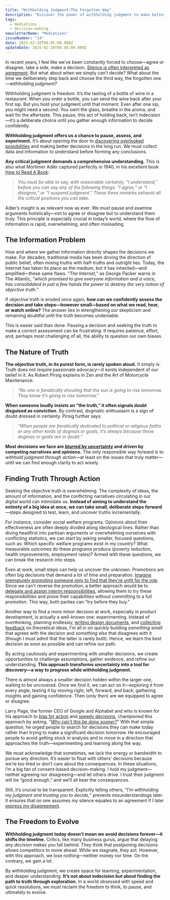 ```yaml
---
title: "Withholding Judgment—The Forgotten Way"
description: "Discover the power of withholding judgment to make better decisions, foster understanding, and navigate the complexities of modern information overload. Learn how to pause, assess, and experiment for more informed choices."
tags:
  - mediations
  - decision-making
newsletterName: "Mediations"
issueNumber: "14"
date: 2025-02-20T08:05:00.000Z
updateDate: 2025-02-20T08:05:00.000Z
---
```


In recent years, I feel like we’ve been constantly forced to choose—agree or disagree, take a side, make a decision. [Silence is often interpreted as agreement](/dont-assume-consensus-in-the-absence-of-objection/). But what about when we simply can’t decide? What about the time we deliberately step back and choose the third way, the forgotten one—*withholding judgment?*

Withholding judgment is freedom. It’s the tasting of a bottle of wine in a restaurant. When you order a bottle, you can send the wine back after your first sip. But you hold your judgment until that moment. Even after one sip, you might need a second. You swirl the glass, breathe in the aroma, and wait for the aftertaste. This pause, this act of holding back, isn’t indecision—it’s a deliberate choice until you gather enough information to decide confidently.

**Withholding judgment offers us a chance to pause, assess, and experiment.** It’s about opening the door to [discovering overlooked possibilities](/chestertons-fence/) and making better decisions in the long run. We must collect data and information to understand before forming any conclusions.

**Any critical judgment demands a comprehensive understanding.** This is also what Mortimer Adler captured perfectly in 1940, in his excellent book [How to Read A Book](/books/how-to-read-a-book-review-summary-and-notes/):

> *You must be able to say, with reasonable certainty, “I understand,” before you can say any of the following things: “I agree,” or “I disagree,” or “I suspend judgment.” These three remarks exhaust all the critical positions you can take.*

Adler’s insight is as relevant now as ever. We must pause and examine arguments holistically—not to agree or disagree but to understand them truly. This principle is especially crucial in today’s world, where the flow of information is rapid, overwhelming, and often misleading.

## The Information Problem

How and where we gather information directly shapes the decisions we make. For decades, traditional media has been driving the direction of public belief, often mixing truths with half-truths and outright lies. Today, the Internet has taken its place as the medium, but it has inherited—and amplified—these same flaws. “*The Internet,*” as George Packer warns in The Atlantic, “*which promised to give everyone information and a voice, has consolidated in just a few hands the power to destroy the very notion of objective truth.*”

If objective truth is eroded once again, **how can we confidently assess the decision and take steps—however small—based on what we read, hear, or watch online?** The answer lies in strengthening our skepticism and remaining doubtful until the truth becomes undeniable.

This is easier said than done. Pausing a decision and seeking the truth to make a correct assessment can be frustrating. It requires patience, effort, and, perhaps most challenging of all, the ability to question our own biases.

## The Nature of Truth

**The objective truth, in its purest form, is rarely spoken aloud.** It simply *is*. Truth does not require passionate advocacy—it exists independent of our belief in it. As Robert Pirsig explains in Zen and the Art of Motorcycle Maintenance:

> *“No one is fanatically shouting that the sun is going to rise tomorrow. They know it’s going to rise tomorrow.”*

**When someone loudly insists on “the truth,” it often signals doubt disguised as conviction.** By contrast, dogmatic enthusiasm is a sign of doubt dressed in certainty. Pirsig further says:

> *“When people are fanatically dedicated to political or religious faiths or any other kinds of dogmas or goals, it’s always because these dogmas or goals are in doubt.”*

**Most decisions we face are [blurred by uncertainty](/learnings-on-dealing-with-ambiguity/) and driven by competing narratives and opinions.** The only responsible way forward is to *withhold judgment through action*—at least on the issues that truly matter—until we can find enough clarity to act wisely.

## Finding Truth Through Action

Seeking the objective truth *is* overwhelming. The complexity of ideas, the amount of information, and the conflicting narratives circulating in our digital world can intimidate us. **Instead of aiming to understand the entirety of a big idea at once, we can take small, deliberate steps forward**—steps designed to test, learn, and uncover truths incrementally.

For instance, consider social welfare programs. Opinions about their effectiveness are often deeply divided along ideological lines. Rather than diving headfirst into partisan arguments or overwhelming ourselves with conflicting statistics, we can start by asking smaller, focused questions, such as: Which specific welfare programs exist in my country? What measurable outcomes do these programs produce (poverty reduction, health improvements, employment rates)? Armed with these questions, we can break the research into steps.

Even at work, small steps can help us uncover the unknown. Promotions are often big decisions that demand a lot of time and preparation. [Imagine prematurely promoting someone only to find that they’re unfit for the role](/learn-the-rules-of-promotions/). Since we can’t reverse the promotion, a better approach would be to [delegate and assign interim responsibilities](/how-to-delegate-anything-successfully/), allowing them to try these responsibilities and prove their capabilities without committing to a full promotion. This way, both parties can "try before they buy."

Another way to find a more minor decision at work, especially in product development, is actually a well-known one: experimenting. Instead of overthinking, planning endlessly, [writing design documents](/adrs-rfcs-differences-when-which/), and [collecting feedback](/how-to-stop-endless-discussions/) on theoretical ideas, I’m all in on quickly building *something small* that agrees with the decision and *something else* that disagrees with it (though I must admit that the latter is rarely built). Hence, we learn the best decision as soon as possible and can refine our path.

By acting cautiously and experimenting with smaller decisions, we create opportunities to challenge assumptions, gather evidence, and refine our understanding. **This approach transforms uncertainty into a tool for discovery—a way to progress while withholding judgment.**

There is almost always a smaller decision hidden within the larger one, waiting to be uncovered. Once we find it, we can act on it—exploring it from every angle, testing it by moving right, left, forward, and back, gathering insights and gaining confidence. Then (*only then*) are we equipped to agree or disagree.

Larry Page, the former CEO of Google and Alphabet and who is known for his approach to [bias for action](/bias-towards-action/) and [speedy decisions](/the-decision-making-pendulum/), championed this approach by asking, *“[Why can't this be done sooner?](/why-cant-this-be-done-sooner/)”* With that simple question, he urged people to search for decisions they can make today rather than trying to make a significant decision tomorrow. He encouraged people to avoid getting stuck in analysis and to move in a direction that approaches the truth—experimenting and learning along the way.

We must acknowledge that sometimes, we lack the energy or bandwidth to pursue any direction. It’s easier to float with others’ decisions because we’re too tired or don’t care about the consequences. In these situations, I’m a big fan of consent-based decision-making. I hold my judgment—neither agreeing nor disagreeing—and let others drive. I trust their judgment will be “good enough,” and we’ll all bear the consequences.

Still, it’s crucial to be transparent. Explicitly telling others, “*I’m withholding my judgment and trusting you to decide,*” prevents misunderstandings later. It ensures that no one assumes my silence equates to an agreement if I later [express my disagreement](/explicit-disagreement-is-better-than-implicit-misunderstanding).

## The Freedom to Evolve

**Withholding judgment today doesn’t mean we avoid decisions forever—it shifts the timeline.** Critics, like many business gurus, argue that delaying *any decision* makes you fall behind. They think that postponing decisions allows competitors to move ahead. While we stagnate, they act. However, with this approach, we lose nothing—neither money nor time. On the contrary, we gain a lot.

By withholding judgment, we create space for learning, experimentation, and deeper understanding. **It’s not about indecision but about finding the path to truth through exploration.** In a world obsessed with speed and quick resolutions, we must reclaim the freedom to think, to pause, and ultimately to evolve.
